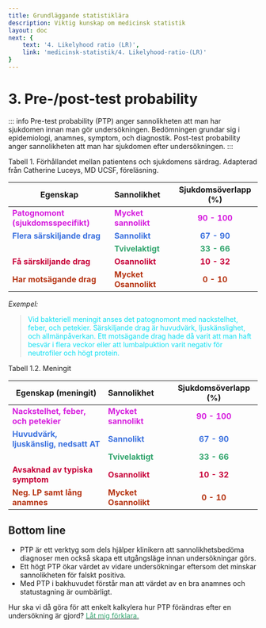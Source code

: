 ```yaml
---
title: Grundläggande statistiklära
description: Viktig kunskap om medicinsk statistik
layout: doc
next: {
    text: '4. Likelyhood ratio (LR)',
    link: 'medicinsk-statistik/4. Likelyhood-ratio-(LR)'
}
---
```


<style>
gr { color: #30a46c }
re { color: #C70039 }
re2 { color: #B53311}
ye { color: #D6AB1E }
bl { color: #0CDFF2 }
bl2 { color: #3C72DF}
pu { color: #D61EDE }
</style>

# 3. Pre-/post-test probability

::: info Pre-test probability (PTP) anger sannolikheten att man har sjukdomen innan man gör undersökningen. Bedömningen grundar sig i epidemiologi, anamnes, symptom, och diagnostik. Post-test probability anger sannolikheten att man har sjukdomen efter undersökningen. 
:::

Tabell 1. Förhållandet mellan patientens och sjukdomens särdrag. Adapterad från Catherine Luceys, MD UCSF, föreläsning.

| Egenskap                                             | Sannolikhet                           | Sjukdomsöverlapp (%)    |
| -------------                                        | :-----------                          | :--------------------:      |
| <pu>**Patognomont (sjukdomsspecifikt)** </pu>        | <pu>**Mycket sannolikt**  </pu>        | <pu> **90 - 100** </pu>     |
| <bl2>**Flera särskiljande drag** </bl2>              | <bl2>**Sannolikt**   </bl2>            | <bl2> **67 - 90** </bl2>    |
|                                                      |<gr> **Tvivelaktigt**  </gr>            | <gr> **33 - 66** </gr>      |
| <re>**Få särskiljande drag**   </re>                 |<re> **Osannolikt**   </re>             | <re> **10 - 32**</re>       |
| <re2>**Har motsägande drag** </re2>                  | <re2>**Mycket Osannolikt** </re2>      | <re2> **0 - 10** </re2>     |

_Exempel:_

> <bl> Vid bakteriell meningit anses det patognomont med nackstelhet, feber, och petekier. Särskiljande drag är huvudvärk, ljuskänslighet, och allmänpåverkan. Ett motsägande drag hade då varit att man haft besvär i flera veckor eller att lumbalpuktion varit negativ för neutrofiler och högt protein.</bl>

Tabell 1.2. Meningit

| Egenskap (meningit)                                  | Sannolikhet                            | Sjukdomsöverlapp (%)    |
| -------------                                        | :-----------                           | :--------------------:      |
| <pu>**Nackstelhet, feber, och petekier** </pu>       | <pu>**Mycket sannolikt**  </pu>        | <pu> **90 - 100** </pu>     |
| <bl2>**Huvudvärk, ljuskänslig, nedsatt AT** </bl2>   | <bl2>**Sannolikt**   </bl2>            | <bl2> **67 - 90** </bl2>    |
|                                                      |<gr> **Tvivelaktigt**  </gr>            | <gr> **33 - 66** </gr>      |
| <re>**Avsaknad av typiska symptom**   </re>          |<re> **Osannolikt**   </re>             | <re> **10 - 32**</re>       |
| <re2>**Neg. LP samt lång anamnes** </re2>            | <re2>**Mycket Osannolikt** </re2>      | <re2> **0 - 10** </re2>     |

## Bottom line

* PTP är ett verktyg som dels hjälper klinikern att sannolikhetsbedöma diagnoser men också skapa ett utgångsläge innan undersökningar görs.
* Ett högt PTP ökar värdet av vidare undersökningar eftersom det minskar sannolikheten för falskt positiva.
* Med PTP i bakhuvudet förstår man att värdet av en bra anamnes och statustagning är oumbärligt.

Hur ska vi då göra för att enkelt kalkylera hur PTP förändras efter en undersökning är gjord? [<gr> Låt mig förklara. </gr>](./4.%20Likelyhood-ratio-(LR))
